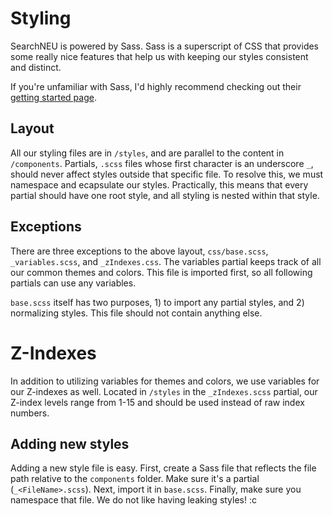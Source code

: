 # Styling

SearchNEU is powered by Sass. Sass is a superscript of CSS that provides some really nice features that help us with keeping our styles consistent and distinct.

If you're unfamiliar with Sass, I'd highly recommend checking out their [getting started page][sass-getting-started].

## Layout

All our styling files are in `/styles`, and are parallel to the content in `/components`. Partials, `.scss` files whose first character is an underscore `_`, should never affect styles outside that specific file. To resolve this, we must namespace and ecapsulate our styles. Practically, this means that every partial should have one root style, and all styling is nested within that style.

## Exceptions

There are three exceptions to the above layout, `css/base.scss`, `_variables.scss`, and `_zIndexes.css`. The variables partial keeps track of all our common themes and colors. This file is imported first, so all following partials can use any variables.

`base.scss` itself has two purposes, 1) to import any partial styles, and 2) normalizing styles. This file should not contain anything else.

# Z-Indexes

In addition to utilizing variables for themes and colors, we use variables for our Z-indexes as well. Located in `/styles` in the `_zIndexes.scss` partial, our Z-index levels range from 1-15 and should be used instead of raw index numbers.

## Adding new styles

Adding a new style file is easy. First, create a Sass file that reflects the file path relative to the `components` folder. Make sure it's a partial (`_<FileName>.scss`). Next, import it in `base.scss`. Finally, make sure you namespace that file. We do not like having leaking styles! :c

[sass-getting-started]: http://sass-lang.com/guide
